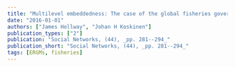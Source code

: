 ```yaml
---
title: "Multilevel embeddedness: The case of the global fisheries governance complex"
date: "2016-01-01"
authors: ["James Hollway", "Johan H Koskinen"]
publication_types: ["2"]
publication: "Social Networks, (44), _pp. 281--294_"
publication_short: "Social Networks, (44), _pp. 281--294_"
tags: [ERGMs, fisheries]
---
```

